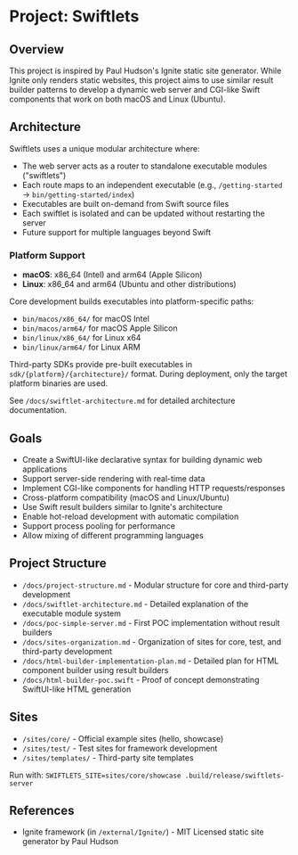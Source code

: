 # Project: Swiftlets

## Overview
This project is inspired by Paul Hudson's Ignite static site generator. While Ignite only renders static websites, this project aims to use similar result builder patterns to develop a dynamic web server and CGI-like Swift components that work on both macOS and Linux (Ubuntu).

## Architecture
Swiftlets uses a unique modular architecture where:
- The web server acts as a router to standalone executable modules ("swiftlets")
- Each route maps to an independent executable (e.g., `/getting-started` → `bin/getting-started/index`)
- Executables are built on-demand from Swift source files
- Each swiftlet is isolated and can be updated without restarting the server
- Future support for multiple languages beyond Swift

### Platform Support
- **macOS**: x86_64 (Intel) and arm64 (Apple Silicon)
- **Linux**: x86_64 and arm64 (Ubuntu and other distributions)

Core development builds executables into platform-specific paths:
- `bin/macos/x86_64/` for macOS Intel
- `bin/macos/arm64/` for macOS Apple Silicon  
- `bin/linux/x86_64/` for Linux x64
- `bin/linux/arm64/` for Linux ARM

Third-party SDKs provide pre-built executables in `sdk/{platform}/{architecture}/` format. During deployment, only the target platform binaries are used.

See `/docs/swiftlet-architecture.md` for detailed architecture documentation.

## Goals
- Create a SwiftUI-like declarative syntax for building dynamic web applications
- Support server-side rendering with real-time data
- Implement CGI-like components for handling HTTP requests/responses
- Cross-platform compatibility (macOS and Linux/Ubuntu)
- Use Swift result builders similar to Ignite's architecture
- Enable hot-reload development with automatic compilation
- Support process pooling for performance
- Allow mixing of different programming languages

## Project Structure
- `/docs/project-structure.md` - Modular structure for core and third-party development
- `/docs/swiftlet-architecture.md` - Detailed explanation of the executable module system
- `/docs/poc-simple-server.md` - First POC implementation without result builders
- `/docs/sites-organization.md` - Organization of sites for core, test, and third-party development
- `/docs/html-builder-implementation-plan.md` - Detailed plan for HTML component builder using result builders
- `/docs/html-builder-poc.swift` - Proof of concept demonstrating SwiftUI-like HTML generation

## Sites
- `/sites/core/` - Official example sites (hello, showcase)
- `/sites/test/` - Test sites for framework development
- `/sites/templates/` - Third-party site templates

Run with: `SWIFTLETS_SITE=sites/core/showcase .build/release/swiftlets-server`

## References
- Ignite framework (in `/external/Ignite/`) - MIT Licensed static site generator by Paul Hudson
